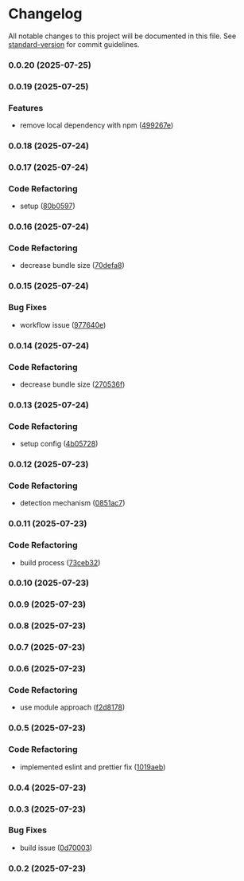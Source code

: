 # Changelog

All notable changes to this project will be documented in this file. See [standard-version](https://github.com/conventional-changelog/standard-version) for commit guidelines.

### 0.0.20 (2025-07-25)

### 0.0.19 (2025-07-25)


### Features

* remove local dependency with npm ([499267e](https://github.com/montasim/client-parser/commit/499267e7fbfe9db626af743836696b6361b748a5))

### 0.0.18 (2025-07-24)

### 0.0.17 (2025-07-24)


### Code Refactoring

* setup ([80b0597](https://github.com/montasim/client-parser/commit/80b0597309d09c89dd1e4957135af1f11a953a52))

### 0.0.16 (2025-07-24)


### Code Refactoring

* decrease bundle size ([70defa8](https://github.com/montasim/client-parser/commit/70defa895a438f5ad29c22808d46328be86fde8c))

### 0.0.15 (2025-07-24)


### Bug Fixes

* workflow issue ([977640e](https://github.com/montasim/client-parser/commit/977640e45f1a8d77615a634db446e7a807fdd44a))

### 0.0.14 (2025-07-24)


### Code Refactoring

* decrease bundle size ([270536f](https://github.com/montasim/client-parser/commit/270536fcdeeaebab29cf89e15731b503f967ea4f))

### 0.0.13 (2025-07-24)


### Code Refactoring

* setup config ([4b05728](https://github.com/montasim/client-parser/commit/4b05728c612796d894be4ef4407715bb1f9fa52c))

### 0.0.12 (2025-07-23)


### Code Refactoring

* detection mechanism ([0851ac7](https://github.com/montasim/client-parser/commit/0851ac7b46f8e8ae6a8d12ed875476430861b694))

### 0.0.11 (2025-07-23)


### Code Refactoring

* build process ([73ceb32](https://github.com/montasim/client-parser/commit/73ceb3294882eed405a81f1e2c4d136c8112e26f))

### 0.0.10 (2025-07-23)

### 0.0.9 (2025-07-23)

### 0.0.8 (2025-07-23)

### 0.0.7 (2025-07-23)

### 0.0.6 (2025-07-23)


### Code Refactoring

* use module approach ([f2d8178](https://github.com/montasim/client-parser/commit/f2d81789c72235bbdbdfab385cddad3172067b88))

### 0.0.5 (2025-07-23)


### Code Refactoring

* implemented eslint and prettier fix ([1019aeb](https://github.com/montasim/client-parser/commit/1019aeb88c22c5ec04e23ab9c62e1db031b560c8))

### 0.0.4 (2025-07-23)

### 0.0.3 (2025-07-23)


### Bug Fixes

* build issue ([0d70003](https://github.com/montasim/client-parser/commit/0d700032c5dc35d57e4e1c83124cea559d6beb28))

### 0.0.2 (2025-07-23)
